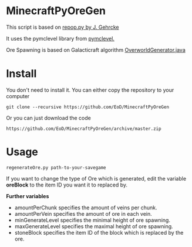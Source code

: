 MinecraftPyOreGen
=================

This script is based on
    [repop.py by J. Gehrcke](http://gehrcke.de/2014/07/repopulate-a-minecraft-world-from-the-command-line/)

It uses the pymclevel library from 
    [pymclevel.](https://github.com/mcedit/pymclevel)

Ore Spawning is based on Galacticraft algorithm
    [OverworldGenerator.java](https://github.com/micdoodle8/Galacticraft/blob/master/src/main/java/micdoodle8/mods/galacticraft/core/world/gen/OverworldGenerator.java)



Install
=======

You don't need to install it. You can either copy the repository to your computer

    git clone --recursive https://github.com/EoD/MinecraftPyOreGen

Or you can just download the code

    https://github.com/EoD/MinecraftPyOreGen/archive/master.zip


Usage
=====

    regenerateOre.py path-to-your-savegame


If you want to change the type of Ore which is generated, edit the variable **oreBlock**
to the item ID you want it to replaced by.

__Further variables__

* amountPerChunk	specifies the amount of veins per chunk.
* amountPerVein	specifies the amount of ore in each vein.
* minGenerateLevel  specifies the minimal height of ore spawning.
* maxGenerateLevel  specifies the maximal height of ore spawning.
* stoneBlock	specifies the item ID of the block which is replaced by the ore.
